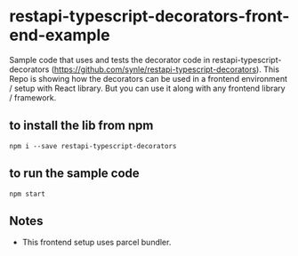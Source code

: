 # restapi-typescript-decorators-front-end-example
Sample code that uses and tests the decorator code in restapi-typescript-decorators (https://github.com/synle/restapi-typescript-decorators). This Repo is showing how the decorators can be used in a frontend environment / setup with React library. But you can use it along with any frontend library / framework.

## to install the lib from npm
```
npm i --save restapi-typescript-decorators
```

## to run the sample code
```
npm start
```


## Notes
- This frontend setup uses parcel bundler.
